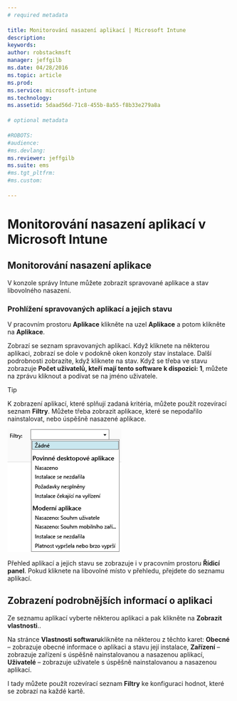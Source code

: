 ```yaml
---
# required metadata

title: Monitorování nasazení aplikací | Microsoft Intune
description:
keywords:
author: robstackmsft
manager: jeffgilb
ms.date: 04/28/2016
ms.topic: article
ms.prod:
ms.service: microsoft-intune
ms.technology:
ms.assetid: 5daad56d-71c8-455b-8a55-f8b33e279a8a

# optional metadata

#ROBOTS:
#audience:
#ms.devlang:
ms.reviewer: jeffgilb
ms.suite: ems
#ms.tgt_pltfrm:
#ms.custom:

---
```



# Monitorování nasazení aplikací v Microsoft Intune

## Monitorování nasazení aplikace
V konzole správy Intune můžete zobrazit spravované aplikace a stav libovolného nasazení.

### Prohlížení spravovaných aplikací a jejich stavu
V pracovním prostoru **Aplikace** klikněte na uzel **Aplikace** a potom klikněte na **Aplikace**.

Zobrazí se seznam spravovaných aplikací. Když kliknete na některou aplikaci, zobrazí se dole v podokně oken konzoly stav instalace. Další podrobnosti zobrazíte, když kliknete na stav. Když se třeba ve stavu zobrazuje **Počet uživatelů, kteří mají tento software k dispozici: 1**, můžete na zprávu kliknout a podívat se na jméno uživatele.

> [!TIP]
> K zobrazení aplikací, které splňují zadaná kritéria, můžete použít rozevírací seznam **Filtry**. Můžete třeba zobrazit aplikace, které se nepodařilo nainstalovat, nebo úspěšně nasazené aplikace.
> 
> ![Příklad filtrů aplikace](./media/app-filters.png)

Přehled aplikací a jejich stavu se zobrazuje i v pracovním prostoru **Řídicí panel**. Pokud kliknete na libovolné místo v přehledu, přejdete do seznamu aplikací.

## Zobrazení podrobnějších informací o aplikaci
Ze seznamu aplikací vyberte některou aplikaci a pak klikněte na **Zobrazit vlastnosti**..

Na stránce **Vlastnosti softwaru**klikněte na některou z těchto karet: **Obecné** – zobrazuje obecné informace o aplikaci a stavu její instalace, **Zařízení** – zobrazuje zařízení s úspěšně nainstalovanou a nasazenou aplikací, **Uživatelé** – zobrazuje uživatele s úspěšně nainstalovanou a nasazenou aplikací.

I tady můžete použít rozevírací seznam **Filtry** ke konfiguraci hodnot, které se zobrazí na každé kartě.





<!--HONumber=May16_HO1-->


